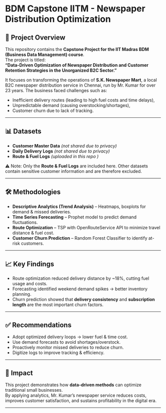 # BDM Capstone IITM - Newspaper Distribution Optimization

## 📌 Project Overview
This repository contains the **Capstone Project for the IIT Madras BDM (Business Data Management) course**.  
The project is titled:  
**“Data-Driven Optimization of Newspaper Distribution and Customer Retention Strategies in the Unorganized B2C Sector.”**

It focuses on transforming the operations of **S.K. Newspaper Mart**, a local B2C newspaper distribution service in Chennai, run by Mr. Kumar for over 23 years. The business faced challenges such as:
- Inefficient delivery routes (leading to high fuel costs and time delays),
- Unpredictable demand (causing overstocking/shortages),
- Customer churn due to lack of tracking.

---

## 📊 Datasets
- **Customer Master Data** *(not shared due to privacy)*  
- **Daily Delivery Logs** *(not shared due to privacy)*  
- **Route & Fuel Logs** *(uploaded in this repo )*  

⚠️ Note: Only the **Route & Fuel Logs** are included here. Other datasets contain sensitive customer information and are therefore excluded.

---

## 🛠️ Methodologies
- **Descriptive Analytics (Trend Analysis)** – Heatmaps, boxplots for demand & missed deliveries.  
- **Time Series Forecasting** – Prophet model to predict demand fluctuations.  
- **Route Optimization** – TSP with OpenRouteService API to minimize travel distance & fuel cost.  
- **Customer Churn Prediction** – Random Forest Classifier to identify at-risk customers.

---

## 📈 Key Findings
- Route optimization reduced delivery distance by ~18%, cutting fuel usage and costs.  
- Forecasting identified weekend demand spikes → better inventory planning.  
- Churn prediction showed that **delivery consistency** and **subscription length** are the most important churn factors.  

---

## ✅ Recommendations
- Adopt optimized delivery loops → lower fuel & time cost.  
- Use demand forecasts to avoid shortages/overstock.  
- Proactively monitor missed deliveries to reduce churn.  
- Digitize logs to improve tracking & efficiency.  

---

## 🚀 Impact
This project demonstrates how **data-driven methods** can optimize traditional small businesses.  
By applying analytics, Mr. Kumar’s newspaper service reduces costs, improves customer satisfaction, and sustains profitability in the digital era.

---

